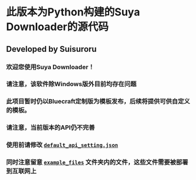# 此版本为Python构建的Suya Downloader的源代码

## Developed by Suisuroru

### 欢迎您使用Suya Downloader！

### 请注意，该软件除Windows版外目前均存在问题

### 此项目暂时仍以Bluecraft定制版为模板发布，后续将提供可供自定义的模板。

### 请注意，当前版本的API仍不完善

### 使用前请修改 [`default_api_setting.json`](https://github.com/Suisuroru/Suya_Downloader/tree/Suya/example_files/default_api_setting.json)

### 同时注意留意 [`example_files`](https://github.com/Suisuroru/Suya_Downloader/tree/Suya/example_files) 文件夹内的文件，这些文件需要被部署到互联网上
